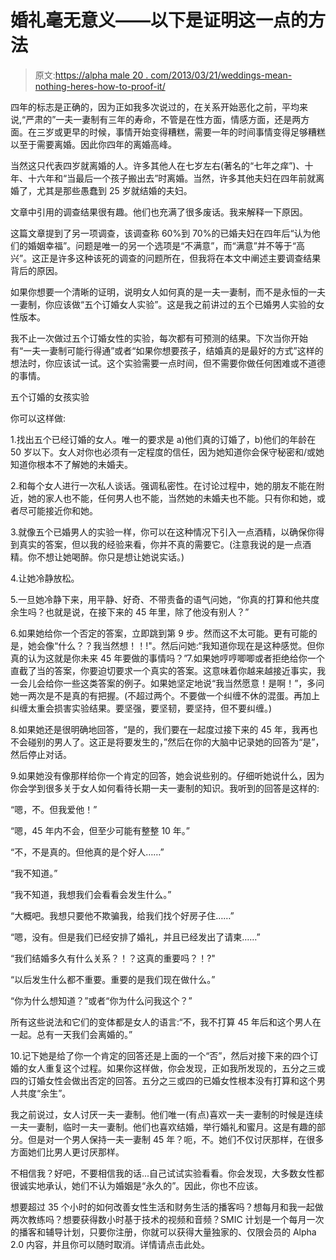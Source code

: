 # 婚礼毫无意义——以下是证明这一点的方法

> 原文:[https://alpha male 20 . com/2013/03/21/weddings-mean-nothing-heres-how-to-proof-it/](https://alphamale20.com/2013/03/21/weddings-mean-nothing-heres-how-to-prove-it/)

四年的标志是正确的，因为正如我多次说过的，在关系开始恶化之前，平均来说,“严肃的”一夫一妻制有三年的寿命，不管是在性方面，情感方面，还是两方面。在三岁或更早的时候，事情开始变得糟糕，需要一年的时间事情变得足够糟糕以至于需要离婚。因此你四年的离婚高峰。

当然这只代表四岁就离婚的人。许多其他人在七岁左右(著名的“七年之痒”)、十年、十六年和“当最后一个孩子搬出去”时离婚。当然，许多其他夫妇在四年前就离婚了，尤其是那些愚蠢到 25 岁就结婚的夫妇。

文章中引用的调查结果很有趣。他们也充满了很多废话。我来解释一下原因。

这篇文章提到了另一项调查，该调查称 60%到 70%的已婚夫妇在四年后“认为他们的婚姻幸福”。问题是唯一的另一个选项是“不满意”，而“满意”并不等于“高兴”。这正是许多这种该死的调查的问题所在，但我将在本文中阐述主要调查结果背后的原因。

如果你想要一个清晰的证明，说明女人如何真的是一夫一妻制，而不是永恒的一夫一妻制，你应该做“五个订婚女人实验”。这是我之前讲过的五个已婚男人实验的女性版本。

我不止一次做过五个订婚女性的实验，每次都有可预测的结果。下次当你开始有“一夫一妻制可能行得通”或者“如果你想要孩子，结婚真的是最好的方式”这样的想法时，你应该试一试。这个实验需要一点时间，但不需要你做任何困难或不道德的事情。

五个订婚的女孩实验

你可以这样做:

1.找出五个已经订婚的女人。唯一的要求是 a)他们真的订婚了，b)他们的年龄在 50 岁以下。女人对你也必须有一定程度的信任，因为她知道你会保守秘密和/或她知道你根本不了解她的未婚夫。

2.和每个女人进行一次私人谈话。强调私密性。在讨论过程中，她的朋友不能在附近，她的家人也不能，任何男人也不能，当然她的未婚夫也不能。只有你和她，或者尽可能接近你和她。

3.就像五个已婚男人的实验一样，你可以在这种情况下引入一点酒精，以确保你得到真实的答案，但以我的经验来看，你并不真的需要它。(注意我说的是一点酒精。你不想让她喝醉。你只是想让她说实话。)

4.让她冷静放松。

5.一旦她冷静下来，用平静、好奇、不带责备的语气问她，“你真的打算和他共度余生吗？也就是说，在接下来的 45 年里，除了他没有别人？”

6.如果她给你一个否定的答案，立即跳到第 9 步。然而这不太可能。更有可能的是，她会像“什么？？我当然想！！!"。然后问她:“我知道你现在是这种感觉。但你真的认为这就是你未来 45 年要做的事情吗？”7.如果她哼哼唧唧或者拒绝给你一个直截了当的答案，你要迫切要求一个真实的答案。这意味着你越来越接近事实，我一会儿会给你一些这类答案的例子。如果她坚定地说“我当然愿意！是啊！”，多问她一两次是不是真的有把握。(不超过两个。不要做一个纠缠不休的混蛋。再加上纠缠太重会损害实验结果。要坚强，要坚韧，要坚持，但不要纠缠。)

8.如果她还是很明确地回答，“是的，我们要在一起度过接下来的 45 年，我再也不会碰别的男人了。这正是将要发生的，”然后在你的大脑中记录她的回答为“是”，然后停止对话。

9.如果她没有像那样给你一个肯定的回答，她会说些别的。仔细听她说什么，因为你会学到很多关于女人如何看待长期一夫一妻制的知识。我听到的回答是这样的:

“嗯，不。但我爱他！”

“嗯，45 年内不会，但至少可能有整整 10 年。”

“不，不是真的。但他真的是个好人……”

“我不知道。”

“我不知道，我想我们会看看会发生什么。”

“大概吧。我想只要他不欺骗我，给我们找个好房子住……”

“嗯，没有。但是我们已经安排了婚礼，并且已经发出了请柬……”

“我们结婚多久有什么关系？！？这真的重要吗？！?"

“以后发生什么都不重要。重要的是我们现在做什么。”

“你为什么想知道？”或者“你为什么问我这个？”

所有这些说法和它们的变体都是女人的语言:“不，我不打算 45 年后和这个男人在一起。总有一天我们会离婚的。”

10.记下她是给了你一个肯定的回答还是上面的一个“否”，然后对接下来的四个订婚的女人重复这个过程。如果你这样做，你会发现，正如我所发现的，五分之三或四的订婚女性会做出否定的回答。五分之三或四的已婚女性根本没有打算和这个男人共度“余生”。

我之前说过，女人讨厌一夫一妻制。他们唯一(有点)喜欢一夫一妻制的时候是连续一夫一妻制，临时一夫一妻制。他们也喜欢结婚，举行婚礼和蜜月。这是有趣的部分。但是对一个男人保持一夫一妻制 45 年？呃，不。她们不仅讨厌那样，在很多方面她们比男人更讨厌那样。

不相信我？好吧，不要相信我的话...自己试试实验看看。你会发现，大多数女性都很诚实地承认，她们不认为婚姻是“永久的”。因此，你也不应该。

想要超过 35 个小时的如何改善女性生活和财务生活的播客吗？想每月和我一起做两次教练吗？想要获得数小时基于技术的视频和音频？SMIC 计划是一个每月一次的播客和辅导计划，只要你注册，你就可以获得大量独家的、仅限会员的 Alpha 2.0 内容，并且你可以随时取消。详情请点击此处。